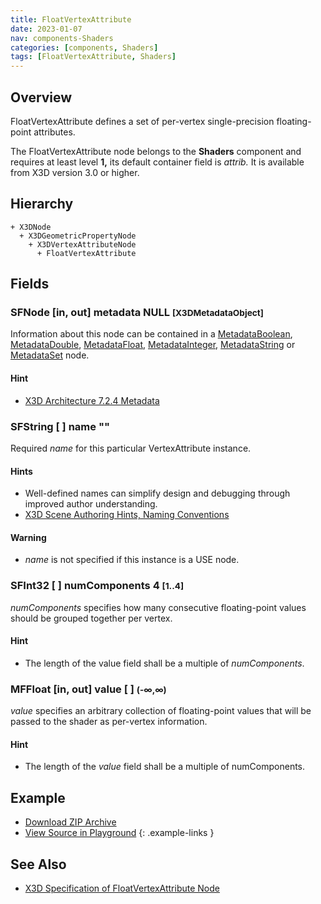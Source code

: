 ```yaml
---
title: FloatVertexAttribute
date: 2023-01-07
nav: components-Shaders
categories: [components, Shaders]
tags: [FloatVertexAttribute, Shaders]
---
```

<style>
.post h3 {
  word-spacing: 0.2em;
}
</style>

## Overview

FloatVertexAttribute defines a set of per-vertex single-precision floating-point attributes.

The FloatVertexAttribute node belongs to the **Shaders** component and requires at least level **1,** its default container field is *attrib.* It is available from X3D version 3.0 or higher.

## Hierarchy

```
+ X3DNode
  + X3DGeometricPropertyNode
    + X3DVertexAttributeNode
      + FloatVertexAttribute
```

## Fields

### SFNode [in, out] **metadata** NULL <small>[X3DMetadataObject]</small>

Information about this node can be contained in a [MetadataBoolean](/x_ite/components/core/metadataboolean/), [MetadataDouble](/x_ite/components/core/metadatadouble/), [MetadataFloat](/x_ite/components/core/metadatafloat/), [MetadataInteger](/x_ite/components/core/metadatainteger/), [MetadataString](/x_ite/components/core/metadatastring/) or [MetadataSet](/x_ite/components/core/metadataset/) node.

#### Hint

- [X3D Architecture 7.2.4 Metadata](https://www.web3d.org/specifications/X3Dv4/ISO-IEC19775-1v4-IS/Part01/components/core.html#Metadata)

### SFString [ ] **name** ""

Required *name* for this particular VertexAttribute instance.

#### Hints

- Well-defined names can simplify design and debugging through improved author understanding.
- [X3D Scene Authoring Hints, Naming Conventions](https://www.web3d.org/x3d/content/examples/X3dSceneAuthoringHints.html#NamingConventions)

#### Warning

- *name* is not specified if this instance is a USE node.

### SFInt32 [ ] **numComponents** 4 <small>[1..4]</small>

*numComponents* specifies how many consecutive floating-point values should be grouped together per vertex.

#### Hint

- The length of the value field shall be a multiple of *numComponents*.

### MFFloat [in, out] **value** [ ] <small>(-∞,∞)</small>

*value* specifies an arbitrary collection of floating-point values that will be passed to the shader as per-vertex information.

#### Hint

- The length of the *value* field shall be a multiple of numComponents.

## Example

<x3d-canvas class="xr-button-br" src="https://create3000.github.io/media/examples/Shaders/FloatVertexAttribute/FloatVertexAttribute.x3d" update="auto"></x3d-canvas>

- [Download ZIP Archive](https://create3000.github.io/media/examples/Shaders/FloatVertexAttribute/FloatVertexAttribute.zip)
- [View Source in Playground](/x_ite/playground/?url=https://create3000.github.io/media/examples/Shaders/FloatVertexAttribute/FloatVertexAttribute.x3d)
{: .example-links }

## See Also

- [X3D Specification of FloatVertexAttribute Node](https://www.web3d.org/documents/specifications/19775-1/V4.0/Part01/components/shaders.html#FloatVertexAttribute)

